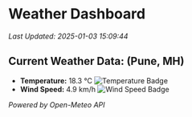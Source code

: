
# Weather Dashboard

_Last Updated: 2025-01-03 15:09:44_

## Current Weather Data: (Pune, MH)
- **Temperature:** 18.3 °C ![Temperature Badge](https://img.shields.io/badge/Temperature-Low%20Temp-blue)
- **Wind Speed:** 4.9 km/h ![Wind Speed Badge](https://img.shields.io/badge/Wind%20Speed-Low%20Wind-blue)

*Powered by Open-Meteo API*
